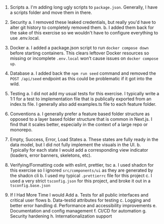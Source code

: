 1. Scripts
   a. I'm adding long ugly scripts to `package.json`. Generally, I have a scripts folder and move them in there.

2. Security
   a. I removed these leaked credentials, but really you'd have to alter git history to completely removed them.
   b. I added them back for the sake of this exercise so we wouldn't have to configure everything to use .env.local.

3. Docker
   a. I added a package.json script to run `docker compose down` before starting containers. This clears leftover Docker resources so missing or incomplete `.env.local` won’t cause issues on `docker compose up`.

4. Database
   a. I added back the `npm run seed` command and removed the `POST /api/seed` endpoint as this could be problematic if it got into the wild.

5. Testing
   a. I did not add my usual tests for this exercise. I typically write a 1:1 for a test to implementation file that is publically exported from an index.ts file. I generally also add examples.ts file to each feature folder.

6. Conventions
   a. I generally prefer a feature based folder structure as opposed to a layer based folder structure that is common in Next.js. I find that it scales better, especially in the context of a large repo or monorepo.

7. Empty, Success, Error, Load States
   a. These states are fully ready in the data model, but I did not fully implement the visuals in the UI.
   b. Typically for each state I would add a corresponding view indicator (loaders, error banners, skeletons, etc).

8. Verifying/Formatting code with eslint, prettier, tsc
   a. I used shadcn for this exercise so I ignored `src/components/ui` as they are generated by the shadcn cli
   b. I used my typical `.prettierrc` file for this project
   c. I used a very strict `tsconfig.json` for this project, and broke it out in a `tsconfig.base.json`

9. If I Had More Time I would Add
   a. Tests for all public interfaces and critical user flows
   b. Data-testid attributes for testing
   c. Logging and better error handling
   d. Performance and accessibility improvements
   e. Documentation and config management
   f. CI/CD for automation
   g. Security hardening
   h. Internationalization support
